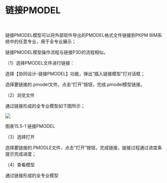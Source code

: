 #  链接PMODEL
<br/>

链接PMODEL模型可以将外部软件导出的PMODEL格式文件链接到PKPM BIM系统中的任意专业，用于全专业展示；

链接PMODEL模型操作流程与链接P3D的流程相似。

（1）选择PMODEL文件进行链接：

选择【协同设计\-链接PMODEL】功能，弹出“插入链接模型”打对话框；

选择要链接的.pmodel文件，点击“打开”按钮，完成.pmodel模型链接。

（2）浏览文件

通过链接形成的全专业模型如下图所示；

![](file:///C:\Users\pkpm\AppData\Local\Temp\ksohtml8136\wps208.jpg)

图表15.5-1 链接PMODEL

（3）选择打开

选择要链接的.PMODLE文件，点击“打开”按钮，完成链接，链接过程通过进度条提示完成进度；

（4）查看模型

通过链接形成的全专业模型